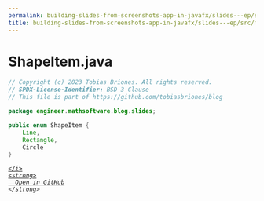 ```yaml
---
permalink: building-slides-from-screenshots-app-in-javafx/slides---ep/src/main/java/engineer/mathsoftware/blog/slides/ShapeItem.java.html
title: building-slides-from-screenshots-app-in-javafx/slides---ep/src/main/java/engineer/mathsoftware/blog/slides/ShapeItem.java
---
```


# ShapeItem.java
```java
// Copyright (c) 2023 Tobias Briones. All rights reserved.
// SPDX-License-Identifier: BSD-3-Clause
// This file is part of https://github.com/tobiasbriones/blog

package engineer.mathsoftware.blog.slides;

public enum ShapeItem {
    Line,
    Rectangle,
    Circle
}

```
<div class="social open-gh-btn my-4">
  <a class="btn btn-github" href="https://github.com/tobiasbriones/blog/tree/main/swe/dev/java/javafx/drawing/productivity/building-slides-from-screenshots-app-in-javafx/slides---ep/src/main/java/engineer/mathsoftware/blog/slides/ShapeItem.java" target="_blank">
    <i class="fab fa-github">
      
    </i>
    <strong>
      Open in GitHub
    </strong>
  </a>
</div>